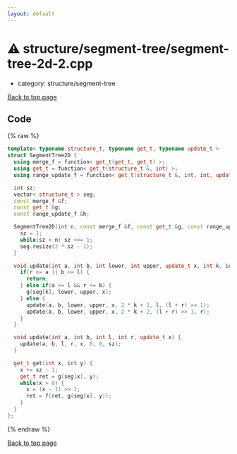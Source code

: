 ```yaml
---
layout: default
---
```


<!-- mathjax config similar to math.stackexchange -->
<script type="text/javascript" async
  src="https://cdnjs.cloudflare.com/ajax/libs/mathjax/2.7.5/MathJax.js?config=TeX-MML-AM_CHTML">
</script>
<script type="text/x-mathjax-config">
  MathJax.Hub.Config({
    TeX: { equationNumbers: { autoNumber: "AMS" }},
    tex2jax: {
      inlineMath: [ ['$','$'] ],
      processEscapes: true
    },
    "HTML-CSS": { matchFontHeight: false },
    displayAlign: "left",
    displayIndent: "2em"
  });
</script>

<script type="text/javascript" src="https://cdnjs.cloudflare.com/ajax/libs/jquery/3.4.1/jquery.min.js"></script>
<script src="https://cdn.jsdelivr.net/npm/jquery-balloon-js@1.1.2/jquery.balloon.min.js" integrity="sha256-ZEYs9VrgAeNuPvs15E39OsyOJaIkXEEt10fzxJ20+2I=" crossorigin="anonymous"></script>
<script type="text/javascript" src="../../../assets/js/copy-button.js"></script>
<link rel="stylesheet" href="../../../assets/css/copy-button.css" />


# :warning: structure/segment-tree/segment-tree-2d-2.cpp
* category: structure/segment-tree


[Back to top page](../../../index.html)



## Code
{% raw %}
```cpp
template< typename structure_t, typename get_t, typename update_t >
struct SegmentTree2D {
  using merge_f = function< get_t(get_t, get_t) >;
  using get_t = function< get_t(structure_t &, int) >;
  using range_update_f = function< get_t(structure_t &, int, int, update_t) >;

  int sz;
  vector< structure_t > seg;
  const merge_f &f;
  const get_t &g;
  const range_update_f &h;

  SegmentTree2D(int n, const merge_f &f, const get_t &g, const range_update_f &h) : f(f), g(g), h(h) {
    sz = 1;
    while(sz < n) sz <<= 1;
    seg.resize(2 * sz - 1);
  }

  void update(int a, int b, int lower, int upper, update_t x, int k, int l, int r) {
    if(r <= a || b <= l) {
      return;
    } else if(a <= l && r <= b) {
      g(seg[k], lower, upper, x);
    } else {
      update(a, b, lower, upper, x, 2 * k + 1, l, (l + r) >> 1);
      update(a, b, lower, upper, x, 2 * k + 2, (l + r) >> 1, r);
    }
  }

  void update(int a, int b, int l, int r, update_t x) {
    update(a, b, l, r, x, 0, 0, sz);
  }

  get_t get(int x, int y) {
    x += sz - 1;
    get_t ret = g(seg[x], y);
    while(x > 0) {
      x = (x - 1) >> 1;
      ret = f(ret, g(seg[x], y));
    }
  }
};

```
{% endraw %}

[Back to top page](../../../index.html)

